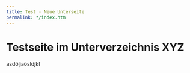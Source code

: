 ```yaml
---
title: Test - Neue Unterseite
permalink: */index.htm
---
```

# Testseite im Unterverzeichnis XYZ
asdöljaösldjkf
